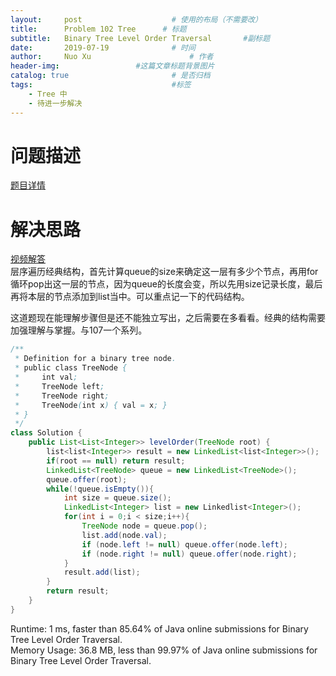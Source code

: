 ```yaml
---
layout:     post   				    # 使用的布局（不需要改）
title:      Problem 102 Tree      # 标题 
subtitle:   Binary Tree Level Order Traversal       #副标题
date:       2019-07-19				# 时间
author:     Nuo Xu 						# 作者
header-img:              	#这篇文章标题背景图片
catalog: true 						# 是否归档
tags:								#标签
    - Tree 中
    - 待进一步解决
---
```

# 问题描述
 [题目详情](https://leetcode.com/problems/binary-tree-level-order-traversal/)  
# 解决思路
[视频解答](https://www.youtube.com/watch?v=B0n3gqPKKic&t=306s)  
层序遍历经典结构，首先计算queue的size来确定这一层有多少个节点，再用for循环pop出这一层的节点，因为queue的长度会变，所以先用size记录长度，最后再将本层的节点添加到list当中。可以重点记一下的代码结构。

这道题现在能理解步骤但是还不能独立写出，之后需要在多看看。经典的结构需要加强理解与掌握。与107一个系列。
```java
/**
 * Definition for a binary tree node.
 * public class TreeNode {
 *     int val;
 *     TreeNode left;
 *     TreeNode right;
 *     TreeNode(int x) { val = x; }
 * }
 */
class Solution {
    public List<List<Integer>> levelOrder(TreeNode root) {
        list<list<Integer>> result = new LinkedList<list<Integer>>();
        if(root == null) return result;
        LinkedList<TreeNode> queue = new LinkedList<TreeNode>();
        queue.offer(root);
        while(!queue.isEmpty()){
            int size = queue.size();
            LinkedList<Integer> list = new Linkedlist<Integer>();
            for(int i = 0;i < size;i++){
                TreeNode node = queue.pop();
                list.add(node.val);
                if (node.left != null) queue.offer(node.left);
                if (node.right != null) queue.offer(node.right);
            }
            result.add(list);
        }
        return result;
    }
}
```
Runtime: 1 ms, faster than 85.64% of Java online submissions for Binary Tree Level Order Traversal.  
Memory Usage: 36.8 MB, less than 99.97% of Java online submissions for Binary Tree Level Order Traversal.
